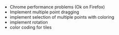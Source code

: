 * Chrome performance problems (Ok on Firefox)
* Implement multiple point dragging
* implement selection of multiple points with coloring
* implement rotation
* color coding for tiles